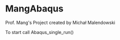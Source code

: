 # MangAbaqus

Prof. Mang's Project created by Michał Malendowski

To start call Abaqus_single_run()
